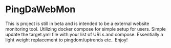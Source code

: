 # PingDaWebMon
This is project is still in beta and is intended to be a external website monitoring tool. Utilizing docker compose for simple setup for users. Simple update the target.yml file with your list of URLs and compose. Essentially a light weight replacement to pingdom/uptrends etc.. Enjoy!
